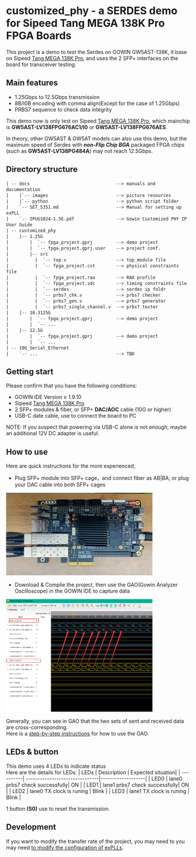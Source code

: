 # customized_phy - a SERDES demo for Sipeed Tang MEGA 138K Pro FPGA Boards


This project is a demo to test the Serdes on GOWIN GW5AST-138K, it base on Sipeed [Tang MEGA 138K Pro](https://wiki.sipeed.com/hardware/en/tang/tang-mega-138k/mega-138k-pro.html), and uses the 2 SFP+ interfaces on the board for transceiver testing.

## Main features

- 1.25Gbps to 12.5Gbps transmission
- 8B/l0B encoding with comma align(Except for the case of 1.25Gbps)
- PRBS7 sequence to check data integrity

This demo now is only test on Sipeed [Tang MEGA 138K Pro](https://wiki.sipeed.com/hardware/en/tang/tang-mega-138k/mega-138k-pro.html), which mainchip is **GW5AST-LV138FPG676AC1/l0** or **GW5AST-LV138FPG676AES**.   

In theory, other GW5AST & GW5AT models can also use this demo, but the maximum speed of Serdes with ***non-Flip Chip BGA*** packaged FPGA chips (such as **GW5AST-LV138PG484A**) may not reach 12.5Gbps.

## Directory structure

```
| -- docs                                 --> manuals and documentation  
|    |`-- images                          --> picture resources  
|    |`-- python                          --> python script folder
|    `-- SET_5351.md                      --> Manual for setting up exPLL   
|    `-- IPUG1024-1.5E.pdf                --> Gowin Customized PHY IP User Guide
| -- customized_phy
|    |-- 1.25G                            
|        |	`-- fpga_project.gprj         --> demo project
|        |	`-- fpga_project.gprj.user    --> project conf.
|        |-- src
|          |  `-- top.v                   --> top_module file
|          |  `-- fpga_project.cst        --> physical constraints file
|          |  `-- fpga_project.rao        --> RAO profile
|          |  `-- fpga_project.sdc        --> timing constraints file
|          |  `-- serdes                  --> serdes ip foldr
|          |  `-- prbs7_chk.v             --> prbs7 checker
|          |  `-- prbs7_gen.v             --> prbs7 generator
|          |  `-- prbs7_single_channel.v  --> prbs7 tester
|    |-- 10.3125G
|        |	`-- fpga_project.gprj         --> demo project
|        |	`-- ...
|    |-- 12.5G
|        |	`-- fpga_project.gprj         --> demo project
|        |	`-- ...
| -- 10G_Serial_Ethernet 
|    `-- ...                              --> TBD        
```
## Getting start

Please confirm that you have the following conditions:
- GOWIN IDE Version ≥ 1.9.10
- Sipeed [Tang MEGA 138K Pro](https://wiki.sipeed.com/hardware/en/tang/tang-mega-138k/mega-138k-pro.html)
- 2 SFP+ modules & fiber, or SFP+ **DAC/AOC** cable (10G or higher)
- USB-C date cable, use to connect the board to  PC  

NOTE: If you suspect that powering via USB-C alone is not enough, maybe an additional 12V DC adapter is useful.

## How to use

Here are quick instructions for the more experienced,
- Plug SFP+ module into SFP+ cage，and connect fiber as AB|BA, or plug your DAC cable into both SFP+ cages

<img src="../docs/images/SFP_DAC_LOOPBACK.png" width=400>

- Download & Complie the project, then use the GAO(Gowin Analyzer Oscilloscope) in the GOWIN IDE to capture data

<img src="../docs/images/GAO_cross-corresponding.png" width=400>

Generally, you can see in GAO that the two sets of sent and received data are cross-corresponding.  
Here is a [step-by-step instructions](../docs/manual/SUG114-3.0E_Gowin%20Analyzer_Oscilloscope_User_Guide.pdf) for how to use the GAO.  

## LEDs & button

This demo uses 4 LEDs to indicate status  
Here are the details for LEDs:
| LEDs      | Description                    | Expected situation|
| ----------| -------------------------------|-------------------|
| LED0      |  lane0 prbs7 check successfully| ON                |
| LED1      |  lane1 prbs7 check successfully| ON                |
| LED2      |  lane0 TX clock is runing      | Blink             |
| LED3      |  lane1 TX clock is runing      | Blink             |

1 button **(S0)** use to reset the transmission.  

## Development

If you want to modify the transfer rate of the project, you may need to you may need [to modify the configuration of exPLLs](../docs/SET_5351.md).  

